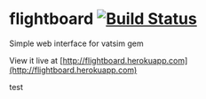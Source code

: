 flightboard [![Build Status](https://secure.travis-ci.org/tdawe/flightboard.png?branch=master)](http://travis-ci.org/tdawe/flightboard)
===========

Simple web interface for vatsim gem

View it live at [http://flightboard.herokuapp.com](http://flightboard.herokuapp.com)

test
